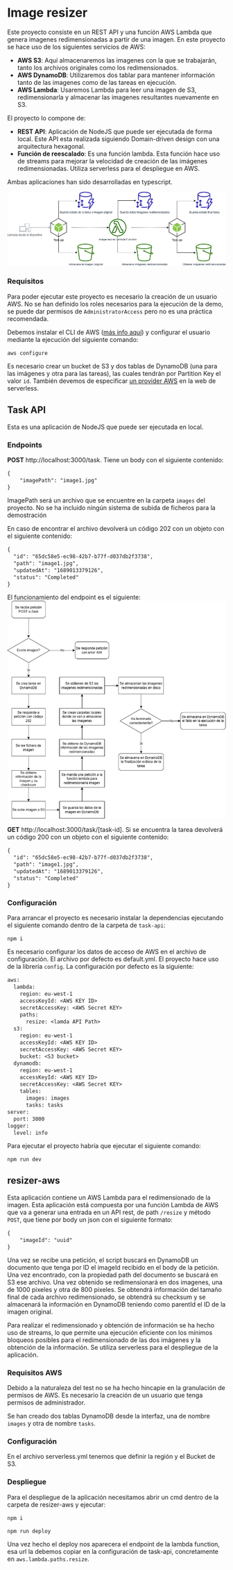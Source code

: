 # Image resizer
Este proyecto consiste en un REST API y una función AWS Lambda que genera imagenes redimensionadas a partir de una imagen. En este proyecto se hace uso de los siguientes servicios de AWS:

- **AWS S3**: Aquí almacenaremos las imagenes con la que se trabajarán, tanto los archivos originales como los redimensionados.
- **AWS DynamoDB**: Utilizaremos dos tablar para mantener información tanto de las imagenes como de las tareas en ejecución.
- **AWS Lambda**: Usaremos Lambda para leer una imagen de S3, redimensionarla y almacenar las imagenes resultantes nuevamente en S3.

El proyecto lo compone de:
- **REST API**: Aplicación de NodeJS que puede ser ejecutada de forma local. Este API esta realizada siguiendo Domain-driven design con una arquitectura hexagonal.
- **Función de reescalado**: Es una función lambda. Esta función hace uso de streams para mejorar la velocidad de creación de las imágenes redimensionadas. Utiliza serverless para el despliegue en AWS.

Ambas aplicaciones han sido desarrolladas en typescript.

![POST diagram](architecture-gragram.png)


### Requisitos
Para poder ejecutar este proyecto es necesario la creación de un usuario AWS. No se han definido los roles necesarios para la ejecución de la demo, se puede dar permisos de `AdministratorAccess` pero no es una práctica recomendada.

Debemos instalar el CLI de AWS ([más info aquí](https://docs.aws.amazon.com/es_es/cli/latest/userguide/getting-started-install.html)) y configurar el usuario mediante la ejecución del siguiente comando:

```
aws configure
```

Es necesario crear un bucket de S3 y dos tablas de DynamoDB (una para las imágenes y otra para las tareas), las cuales tendrán por Partition Key el valor `id`. También devemos de especificar [un provider AWS](https://app.serverless.com/settings/providers) en la web de serverless.

## Task API
Esta es una aplicación de NodeJS que puede ser ejecutada en local.

### Endpoints

**POST** http://localhost:3000/task. Tiene un body con el siguiente contenido:
```
{
	"imagePath": "image1.jpg"
}
```
ImagePath será un archivo que se encuentre en la carpeta `images` del proyecto. No se ha incluido ningún sistema de subida de ficheros para la demostración

En caso de encontrar el archivo devolverá un código 202 con un objeto con el siguiente contenido:
```
{
  "id": "65dc58e5-ec98-42b7-b77f-d037db2f3738",
  "path": "image1.jpg",
  "updatedAt": "1689013379126",
  "status": "Completed"
}
```

El funcionamiento del endpoint es el siguiente:
![POST diagram](post-flow-diagram.png)

**GET** http://localhost:3000/task/[task-id]. Si se encuentra la tarea devolverá un código 200 con un objeto con el siguiente contenido:
```
{
  "id": "65dc58e5-ec98-42b7-b77f-d037db2f3738",
  "path": "image1.jpg",
  "updatedAt": "1689013379126",
  "status": "Completed"
}
```

### Configuración
Para arrancar el proyecto es necesario instalar la dependencias ejecutando el siguiente comando dentro de la carpeta de `task-api`:
```
npm i
```

Es necesario configurar los datos de acceso de AWS en el archivo de configuración. El archivo por defecto es default.yml. El proyecto hace uso de la librería `config`. La configuración por defecto es la siguiente:
```
aws:
  lambda:
    region: eu-west-1
    accessKeyId: <AWS KEY ID>
    secretAccessKey: <AWS Secret KEY>
    paths:
      resize: <lamda API Path>
  s3:
    region: eu-west-1
    accessKeyId: <AWS KEY ID>
    secretAccessKey: <AWS Secret KEY>
    bucket: <S3 bucket>
  dynamodb:
    region: eu-west-1
    accessKeyId: <AWS KEY ID>
    secretAccessKey: <AWS Secret KEY>
    tables:
      images: images
      tasks: tasks
server:
  port: 3000
logger:
  level: info
```


Para ejecutar el proyecto habría que ejecutar el siguiente comando:
```
npm run dev
```

## resizer-aws
Esta aplicación contiene un AWS Lambda para el redimensionado de la imagen. Esta aplicación está compuesta por una función Lambda de AWS que va a generar una entrada en un API rest, de path `/resize` y método `POST`, que tiene por body un json con el siguiente formato:

```
{
	"imageId": "uuid"
}
```

Una vez se recibe una petición, el script buscará en DynamoDB un documento que tenga por ID el imageId recibido en el body de la petición. Una vez encontrado, con la propiedad path del documento se buscará en S3 ese archivo. Una vez obtenido se redimensionará en dos imagenes, una de 1000 pixeles y otra de 800 pixeles. Se obtendrá información del tamaño final de cada archivo redimensionado, se obtendrá su checksum y se almacenará la información en DynamoDB teniendo como parentId el ID de la imagen original.

Para realizar el redimensionado y obtención de información se ha hecho uso de streams, lo que permite una ejecución eficiente con los mínimos bloqueos posibles para el redimensionado de las dos imágenes y la obtención de la información. Se utiliza serverless para el despliegue de la aplicación.

### Requisitos AWS
Debido a la naturaleza del test no se ha hecho hincapie en la granulación de permisos de AWS. Es necesario la creación de un usuario que tenga permisos de administrador.

Se han creado dos tablas DynamoDB desde la interfaz, una de nombre `images` y otra de nombre `tasks`.


### Configuración
En el archivo serverless.yml tenemos que definir la región y el Bucket de S3.

### Despliegue
Para el despliegue de la aplicación necesitamos abrir un cmd dentro de la carpeta de resizer-aws y ejecutar:
```
npm i
```

```
npm run deploy
```

Una vez hecho el deploy nos aparecera el endpoint de la lambda function, esa url la debemos copiar en la configuración de task-api, concretamente en `aws.lambda.paths.resize`.
